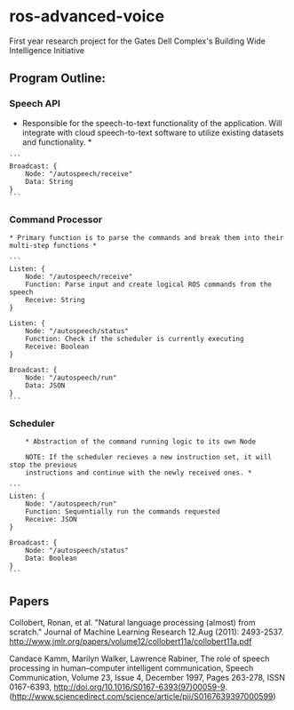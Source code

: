 # ros-advanced-voice
First year research project for the Gates Dell Complex's Building Wide Intelligence Initiative

## Program Outline:

### Speech API 

   * Responsible for the speech-to-text functionality of the application. Will integrate with
    cloud speech-to-text software to utilize existing datasets and functionality. *

    ```
    Broadcast: {
        Node: "/autospeech/receive"
        Data: String
    }
    ```

### Command Processor

    * Primary function is to parse the commands and break them into their multi-step functions *

    ```
    Listen: { 
        Node: "/autospeech/receive"
        Function: Parse input and create logical ROS commands from the speech
        Receive: String
    }

    Listen: {
        Node: "/autospeech/status"
        Function: Check if the scheduler is currently executing
        Receive: Boolean
    }

    Broadcast: {
        Node: "/autospeech/run"
        Data: JSON
    }
    ```

### Scheduler
    
        * Abstraction of the command running logic to its own Node

        NOTE: If the scheduler recieves a new instruction set, it will stop the previous
        instructions and continue with the newly received ones. *

    ```
    Listen: {
        Node: "/autospeech/run"
        Function: Sequentially run the commands requested
        Receive: JSON
    }

    Broadcast: {
        Node: "/autospeech/status"
        Data: Boolean
    }
    ```

## Papers

Collobert, Ronan, et al. "Natural language processing (almost) from scratch." Journal of Machine Learning Research 12.Aug (2011): 2493-2537.
http://www.jmlr.org/papers/volume12/collobert11a/collobert11a.pdf

Candace Kamm, Marilyn Walker, Lawrence Rabiner, The role of speech processing in human–computer intelligent communication, Speech Communication, Volume 23, Issue 4, December 1997, Pages 263-278, ISSN 0167-6393, http://doi.org/10.1016/S0167-6393(97)00059-9.
(http://www.sciencedirect.com/science/article/pii/S0167639397000599)

